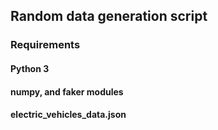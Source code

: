 ## Random data generation script 

### Requirements
#### Python 3
#### numpy, and faker modules
#### electric_vehicles_data.json
